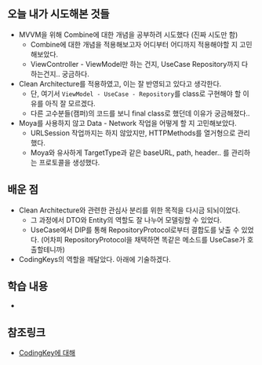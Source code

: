 ## 오늘 내가 시도해본 것들
- MVVM을 위해 Combine에 대한 개념을 공부하려 시도했다 (진짜 시도만 함)
    - Combine에 대한 개념을 적용해보고자 어디부터 어디까지 적용해야할 지 고민해보았다.
    - ViewController - ViewModel만 하는 건지, UseCase Repository까지 다 하는건지.. 궁금하다.
- Clean Architecture를 적용하였고, 이는 잘 반영되고 있다고 생각한다.
    - 단, 여기서 `ViewModel - UseCase - Repository`를 class로 구현해야 할 이유를 아직 잘 모르겠다.
    - 다른 고수분들(캠퍼)의 코드를 보니 final class로 했던데 이유가 궁금해졌다..
- Moya를 사용하지 않고 Data - Network 작업을 어떻게 할 지 고민해보았다.
    - URLSession 작업까지는 하지 않았지만, HTTPMethods를 열거형으로 관리했다.
    - Moya와 유사하게 TargetType과 같은 baseURL, path, header.. 를 관리하는 프로토콜을 생성했다.

## 배운 점
- Clean Architecture와 관련한 관심사 분리를 위한 목적을 다시금 되뇌이었다.
    - 그 과정에서 DTO와 Entity의 역할도 잘 나누어 모델링할 수 있었다.
    - UseCase에서 DIP를 통해 RepositoryProtocol로부터 결합도를 낮출 수 있었다. (어차피 RepositoryProtocol을 채택하면 똑같은 메소드를 UseCase가 호출할테니까)
- CodingKeys의 역할을 깨달았다. 아래에 기술하겠다.
    

## 학습 내용
- 


## 참조링크
- [CodingKey에 대해](https://junbok97.tistory.com/140)
